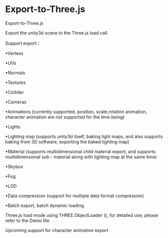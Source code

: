 # Export-to-Three.js

Export-to-Three.js

Export the unity3d scene to the Three.js load call.

Support export：

•Vertexs

•UVs

•Normals

•Textures

•Collider

•Cameras

•Animations (currently supported, position, scale,rotation animation, character animation are not supported for the time being)

•Lights

•Lighting map (supports unity3d itself, baking light maps, and also supports baking from 3D software, exporting the baked lighting map)

•Material (supports multidimensional child material export, and supports multidimensional sub - material along with lighting map at the same time)

•Skybox

•Fog

•LOD

•Data compression (support for multiple data format compression)

•Batch export, batch dynamic loading

Three.js load mode using THREE.ObjectLoader (), for detailed use, please refer to the Demo file

Upcoming support for character animation export
